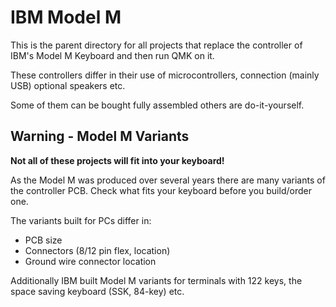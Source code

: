 # IBM Model M

This is the parent directory for all projects that replace the controller
of IBM's Model M Keyboard and then run QMK on it.

These controllers differ in their use of microcontrollers, connection (mainly
USB) optional speakers etc.

Some of them can be bought fully assembled others are do-it-yourself.

## Warning - Model M Variants

**Not all of these projects will fit into your keyboard!**

As the Model M was produced over several years there are many variants of the
controller PCB. Check what fits your keyboard before you build/order one.

The variants built for PCs differ in:
* PCB size
* Connectors (8/12 pin flex, location)
* Ground wire connector location

Additionally IBM built Model M variants for terminals with 122 keys, the 
space saving keyboard (SSK, 84-key) etc.
